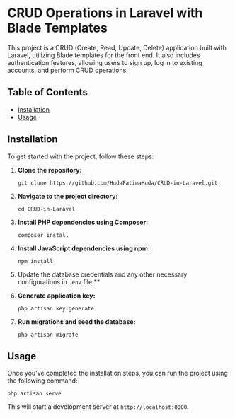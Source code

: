 # CRUD Operations in Laravel with Blade Templates

This project is a CRUD (Create, Read, Update, Delete) application built with Laravel, utilizing Blade templates for the front end. It also includes authentication features, allowing users to sign up, log in to existing accounts, and perform CRUD operations.

## Table of Contents
- [Installation](#installation)
- [Usage](#usage)

## Installation

To get started with the project, follow these steps:

1. **Clone the repository:**
   ```
   git clone https://github.com/HudaFatimaHuda/CRUD-in-Laravel.git
   ```

3. **Navigate to the project directory:**
   ```
   cd CRUD-in-Laravel
   ```

4. **Install PHP dependencies using Composer:**
   ```
   composer install
   ```

6. **Install JavaScript dependencies using npm:**
   ```
   npm install
   ```

7. Update the database credentials and any other necessary configurations in `.env` file.**
  

8. **Generate application key:**
   ```
   php artisan key:generate
   ```

9. **Run migrations and seed the database:**
   ```
   php artisan migrate
   ``` 

## Usage

Once you've completed the installation steps, you can run the project using the following command:

```
php artisan serve
```

This will start a development server at `http://localhost:8000`.
